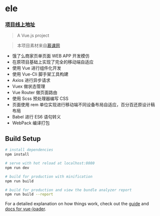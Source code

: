 # ele 

### [项目线上地址](http://billid.club:9999)

> A Vue.js project

> 本项目素材来自[慕课网](https://coding.imooc.com/class/74.html)

* 饿了么商家页单页面 WEB APP 开发模仿
* 在原项目基础上实现了完全的移动端自适应
* 使用 Vue 进行组件化开发
* 使用 Vue-Cli 脚手架工具构建
* Axios 进行异步请求
* Vuex 做状态管理
* Vue Router 做页面路由
* 使用 Scss 预处理器编写 CSS
* 页面使用 rem 单位实现进行移动端不同设备布局自适应，百分百还原设计稿布局
* Babel 进行 ES6 语句转义
* WebPack 编译打包

## Build Setup

``` bash
# install dependencies
npm install

# serve with hot reload at localhost:8080
npm run dev

# build for production with minification
npm run build

# build for production and view the bundle analyzer report
npm run build --report
```

For a detailed explanation on how things work, check out the [guide](http://vuejs-templates.github.io/webpack/) and [docs for vue-loader](http://vuejs.github.io/vue-loader).
